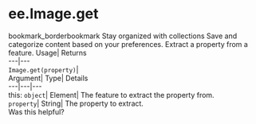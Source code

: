  
#  ee.Image.get 
bookmark_borderbookmark Stay organized with collections  Save and categorize content based on your preferences.
Extract a property from a feature. 
Usage| Returns  
---|---  
`Image.get(property)`|   
Argument| Type| Details  
---|---|---  
this: `object`| Element| The feature to extract the property from.  
`property`| String| The property to extract.  
Was this helpful?
